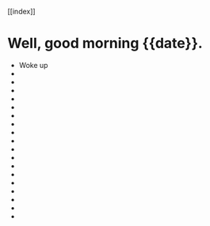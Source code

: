 [[index]]
# Well, good morning {{date}}.
 - Woke up
 - 
 - 
 - 
 - 
 - 
 -  
 - 
 - 
 - 
 - 
 - 
 -  
 - 
 - 
 - 
 - 
 - 
 - 